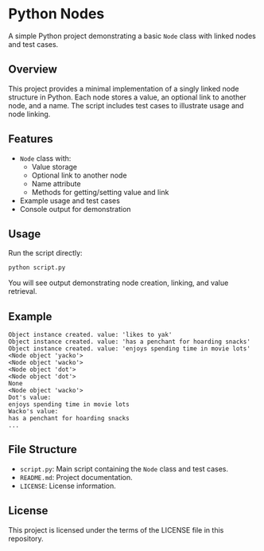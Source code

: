 # Python Nodes

A simple Python project demonstrating a basic `Node` class with linked nodes and test cases.

## Overview
This project provides a minimal implementation of a singly linked node structure in Python. Each node stores a value, an optional link to another node, and a name. The script includes test cases to illustrate usage and node linking.

## Features
- `Node` class with:
	- Value storage
	- Optional link to another node
	- Name attribute
	- Methods for getting/setting value and link
- Example usage and test cases
- Console output for demonstration

## Usage
Run the script directly:

```bash
python script.py
```

You will see output demonstrating node creation, linking, and value retrieval.

## Example
```
Object instance created. value: 'likes to yak'
Object instance created. value: 'has a penchant for hoarding snacks'
Object instance created. value: 'enjoys spending time in movie lots'
<Node object 'yacko'>
<Node object 'wacko'>
<Node object 'dot'>
<Node object 'dot'>
None
<Node object 'wacko'>
Dot's value:
enjoys spending time in movie lots
Wacko's value:
has a penchant for hoarding snacks
...
```

## File Structure
- `script.py`: Main script containing the `Node` class and test cases.
- `README.md`: Project documentation.
- `LICENSE`: License information.

## License
This project is licensed under the terms of the LICENSE file in this repository.
